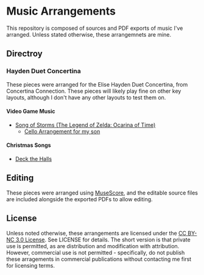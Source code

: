 # Music Arrangements

This repository is composed of sources and PDF exports of music I've arranged.
Unless stated otherwise, these arrangemnets are mine.

## Directroy

### Hayden Duet Concertina

These pieces were arranged for the Elise Hayden Duet Concertina, from
Concertina Connection.  These pieces will likely play fine on other key
layouts, although I don't have any other layouts to test them on.

#### Video Game Music

* [Song of Storms (The Legend of Zelda: Ocarina of Time)](https://github.com/Dorthu/music/blob/master/games/Song_of_Storms.pdf)
  * [Cello Arrangement for my son](https://github.com/Dorthu/music/blob/master/games/Song_of_Storms_Cello.pdf)

#### Christmas Songs

* [Deck the Halls](https://github.com/Dorthu/music/blob/master/christmas/Deck_The_Halls.pdf)

## Editing

These pieces were arranged using [MuseScore](https://musescore.org/), and the
editable source files are included alongside the exported PDFs to allow
editing.

## License

Unless noted otherwise, these arrangements are licensed under the [CC BY-NC 3.0
License](https://creativecommons.org/licenses/by-nc/3.0/legalcode).  See
LICENSE for details.  The short version is that private use is permitted, as
are distribution and modification with attribution.  However, commercial use is
not permitted - specifically, do not publish these arragements in commercial
publications without contacting me first for licensing terms.
